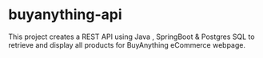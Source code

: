 # buyanything-api

This project  creates a REST API using Java , SpringBoot & Postgres SQL to retrieve and display all products for BuyAnything eCommerce webpage. 
